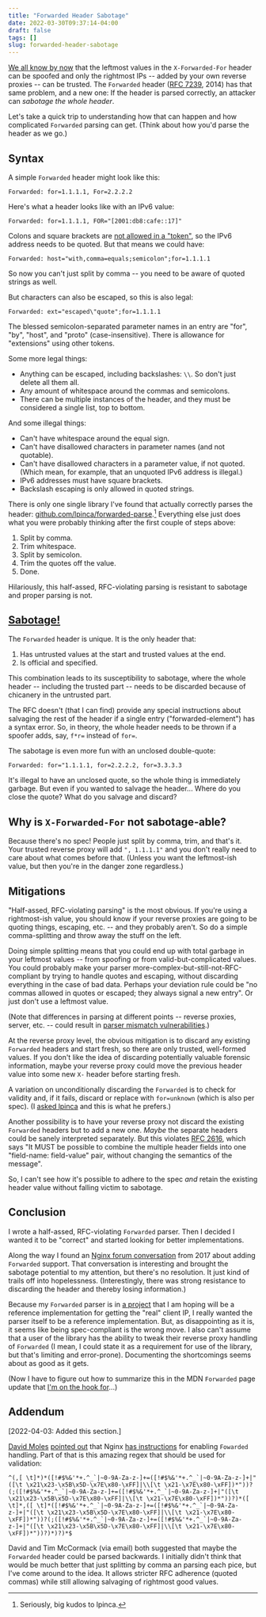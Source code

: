 ```yaml
---
title: "Forwarded Header Sabotage"
date: 2022-03-30T09:37:14-04:00
draft: false
tags: []
slug: forwarded-header-sabotage
---
```


[We all know by now](/blog/2022/03/x-forwarded-for/) that the leftmost values in the `X-Forwarded-For` header can be spoofed and only the rightmost IPs -- added by your own reverse proxies -- can be trusted. The `Forwarded` header ([RFC 7239](https://datatracker.ietf.org/doc/html/rfc7239), 2014) has that same problem, and a new one: If the header is parsed correctly, an attacker can _sabotage the whole header_.

Let's take a quick trip to understanding how that can happen and how complicated `Forwarded` parsing can get. (Think about how you'd parse the header as we go.)

<!--more-->

## Syntax

A simple `Forwarded` header might look like this:
```
Forwarded: for=1.1.1.1, For=2.2.2.2
```

Here's what a header looks like with an IPv6 value:
```
Forwarded: for=1.1.1.1, FOR="[2001:db8:cafe::17]"
```

Colons and square brackets are [not allowed in a "token"](https://datatracker.ietf.org/doc/html/rfc7230#section-3.2.6), so the IPv6 address needs to be quoted. But that means we could have:
```
Forwarded: host="with,comma=equals;semicolon";for=1.1.1.1
```

So now you can't just split by comma -- you need to be aware of quoted strings as well.

But characters can also be escaped, so this is also legal:
```
Forwarded: ext="escaped\"quote";for=1.1.1.1
```

The blessed semicolon-separated parameter names in an entry are "for", "by", "host", and "proto" (case-insensitive). There is allowance for "extensions" using other tokens.

Some more legal things:
* Anything can be escaped, including backslashes: `\\`. So don't just delete all them all.
* Any amount of whitespace around the commas and semicolons.
* There can be multiple instances of the header, and they must be considered a single list, top to bottom.

And some illegal things:
* Can't have whitespace around the equal sign.
* Can't have disallowed characters in parameter names (and not quotable).
* Can't have disallowed characters in a parameter value, if not quoted. (Which mean, for example, that an unquoted IPv6 address is illegal.)
* IPv6 addresses must have square brackets.
* Backslash escaping is only allowed in quoted strings.

There is only one single library I've found that actually correctly parses the header: [github.com/lpinca/forwarded-parse](https://github.com/lpinca/forwarded-parse).[^lpinca-issue] Everything else just does what you were probably thinking after the first couple of steps above:
1. Split by comma.
2. Trim whitespace.
3. Split by semicolon.
4. Trim the quotes off the value.
5. Done.

Hilariously, this half-assed, RFC-violating parsing is resistant to sabotage and proper parsing is not.

[^lpinca-issue]: Seriously, big kudos to lpinca.

## [Sabotage!](https://www.youtube.com/watch?v=z5rRZdiu1UE)

The `Forwarded` header is unique. It is the only header that:
1. Has untrusted values at the start and trusted values at the end.
2. Is official and specified.

This combination leads to its susceptibility to sabotage, where the whole header -- including the trusted part -- needs to be discarded because of chicanery in the untrusted part.

The RFC doesn't (that I can find) provide any special instructions about salvaging the rest of the header if a single entry ("forwarded-element") has a syntax error. So, in theory, the whole header needs to be thrown if a spoofer adds, say, `f*r=` instead of `for=`.

The sabotage is even more fun with an unclosed double-quote:
```
Forwarded: for="1.1.1.1, for=2.2.2.2, for=3.3.3.3
```

It's illegal to have an unclosed quote, so the whole thing is immediately garbage. But even if you wanted to salvage the header... Where do you close the quote? What do you salvage and discard?

## Why is `X-Forwarded-For` not sabotage-able?

Because there's no spec! People just split by comma, trim, and that's it. Your trusted reverse proxy will add `", 1.1.1.1"` and you don't really need to care about what comes before that. (Unless you want the leftmost-ish value, but then you're in the danger zone regardless.)

## Mitigations

"Half-assed, RFC-violating parsing" is the most obvious. If you're using a rightmost-ish value, you should know if your reverse proxies are going to be quoting things, escaping, etc. -- and they probably aren't. So do a simple comma-splitting and throw away the stuff on the left.

Doing simple splitting means that you could end up with total garbage in your leftmost values -- from spoofing or from valid-but-complicated values. You could probably make your parser more-complex-but-still-not-RFC-compliant by trying to handle quotes and escaping, without discarding everything in the case of bad data. Perhaps your deviation rule could be "no commas allowed in quotes or escaped; they always signal a new entry". Or just don't use a leftmost value.

(Note that differences in parsing at different points -- reverse proxies, server, etc. -- could result in [parser mismatch vulnerabilities](/blog/2022/03/x-forwarded-for/#x-forwarded-for-parser-mismatch).)

At the reverse proxy level, the obvious mitigation is to discard any existing `Forwarded` headers and start fresh, so there are only trusted, well-formed values. If you don't like the idea of discarding potentially valuable forensic information, maybe your reverse proxy could move the previous header value into some new `X-` header before starting fresh.

A variation on unconditionally discarding the `Forwarded` is to check for validity and, if it fails, discard or replace with `for=unknown` (which is also per spec). (I [asked lpinca](https://github.com/lpinca/forwarded-parse/issues/6) and this is what he prefers.)

Another possibility is to have your reverse proxy not discard the existing `Forwarded` headers but to add a new one. _Maybe_ the separate headers could be sanely interpreted separately. But this violates [RFC 2616](https://datatracker.ietf.org/doc/html/rfc2616#section-4.2), which says "It MUST be possible to combine the multiple header fields into one "field-name: field-value" pair, without changing the semantics of the message".

So, I can't see how it's possible to adhere to the spec _and_ retain the existing header value without falling victim to sabotage.

## Conclusion

I wrote a half-assed, RFC-violating `Forwarded` parser. Then I decided I wanted it to be "correct" and started looking for better implementations.

Along the way I found an [Nginx forum conversation](https://forum.nginx.org/read.php?29,275880) from 2017 about adding `Forwarded` support. That conversation is interesting and brought the sabotage potential to my attention, but there's no resolution. It just kind of trails off into hopelessness. (Interestingly, there was strong resistance to discarding the header and thereby losing information.)

Because my `Forwarded` parser is in [a project](https://github.com/realclientip/realclientip-go) that I am hoping will be a reference implementation for getting the "real" client IP, I really wanted the parser itself to be a reference implementation. But, as disappointing as it is, it seems like being spec-compliant is the wrong move. I also can't assume that a user of the library has the ability to tweak their reverse proxy handling of `Forwarded` (I mean, I could state it as a requirement for use of the library, but that's limiting and error-prone). Documenting the shortcomings seems about as good as it gets.

(Now I have to figure out how to summarize this in the MDN `Forwarded` page update that [I'm on the hook for](https://github.com/mdn/content/pull/13838#issuecomment-1071933350)...)

## Addendum

[2022-04-03: Added this section.]

[David Moles](https://github.com/dmolesUC) [pointed out][dmolesUC comment] that Nginx [has instructions][nginx instructions] for enabling `Fowarded` handling. Part of that is this amazing regex that should be used for validation:
```no-highlight
^(,[ \t]*)*([!#$%&'*+.^_`|~0-9A-Za-z-]+=([!#$%&'*+.^_`|~0-9A-Za-z-]+|"([\t \x21\x23-\x5B\x5D-\x7E\x80-\xFF]|\\[\t \x21-\x7E\x80-\xFF])*"))?(;([!#$%&'*+.^_`|~0-9A-Za-z-]+=([!#$%&'*+.^_`|~0-9A-Za-z-]+|"([\t \x21\x23-\x5B\x5D-\x7E\x80-\xFF]|\\[\t \x21-\x7E\x80-\xFF])*"))?)*([ \t]*,([ \t]*([!#$%&'*+.^_`|~0-9A-Za-z-]+=([!#$%&'*+.^_`|~0-9A-Za-z-]+|"([\t \x21\x23-\x5B\x5D-\x7E\x80-\xFF]|\\[\t \x21-\x7E\x80-\xFF])*"))?(;([!#$%&'*+.^_`|~0-9A-Za-z-]+=([!#$%&'*+.^_`|~0-9A-Za-z-]+|"([\t \x21\x23-\x5B\x5D-\x7E\x80-\xFF]|\\[\t \x21-\x7E\x80-\xFF])*"))?)*)?)*$
```

[dmolesUC comment]: https://github.com/golang/go/issues/30963#issuecomment-1085057745
[nginx instructions]: https://www.nginx.com/resources/wiki/start/topics/examples/forwarded/

David and Tim McCormack (via email) both suggested that maybe the `Forwarded` header could be parsed backwards. I initially didn't think that would be much better that just splitting by comma an parsing each pice, but I've come around to the idea. It allows stricter RFC adherence (quoted commas) while still allowing salvaging of rightmost good values.
